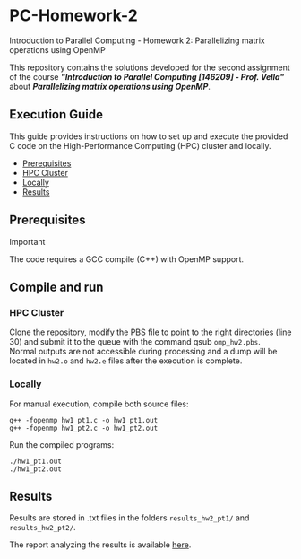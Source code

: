 # PC-Homework-2
Introduction to Parallel Computing - Homework 2: Parallelizing matrix operations using OpenMP

This repository contains the solutions developed for the second assignment of the course ***"Introduction to Parallel Computing [146209] - Prof. Vella"*** about ***Parallelizing matrix operations using OpenMP***.

## Execution Guide
This guide provides instructions on how to set up and execute the provided C code on the High-Performance Computing (HPC) cluster and locally.

- [Prerequisites](#prerequisites)
- [HPC Cluster](#execution)
- [Locally](#usage)
- [Results](#example-usages)

## Prerequisites
> [!IMPORTANT] 
> The code requires a GCC compile (C++) with OpenMP support.

## Compile and run
### HPC Cluster
Clone the repository, modify the PBS file to point to the right directories (line 30) and submit it to the queue with the command qsub `omp_hw2.pbs`.\
Normal outputs are not accessible during processing and a dump will be located in `hw2.o` and `hw2.e` files after the execution is complete.

### Locally
For manual execution, compile both source files:
```shell
g++ -fopenmp hw1_pt1.c -o hw1_pt1.out 
g++ -fopenmp hw1_pt2.c -o hw1_pt2.out
```
Run the compiled programs:
```shell
./hw1_pt1.out
./hw1_pt2.out
```
## Results
Results are stored in .txt files in the folders `results_hw2_pt1/` and `results_hw2_pt2/`.

The report analyzing the results is available [here](report/build/report.pdf).